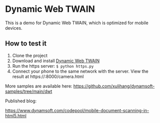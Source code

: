 # Dynamic Web TWAIN

This is a demo for Dynamic Web TWAIN, which is optimized for mobile devices.


## How to test it

1. Clone the project
2. Download and install [Dynamic Web TWAIN](https://www.dynamsoft.com/web-twain/downloads/)
3. Run the https server: `$ python https.py`
4. Connect your phone to the same network with the server. View the result at https://<ip-of-the-server>:8000/camera.html

More samples are available here: <https://github.com/xulihang/dynamsoft-samples/tree/main/dwt>

Published blog:

https://www.dynamsoft.com/codepool/mobile-document-scanning-in-html5.html

